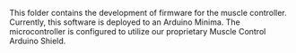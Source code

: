 This folder contains the development of firmware for the muscle controller.  Currently, this software is deployed to an Arduino Minima.  The microcontroller is configured to utilize our proprietary Muscle Control Arduino Shield.